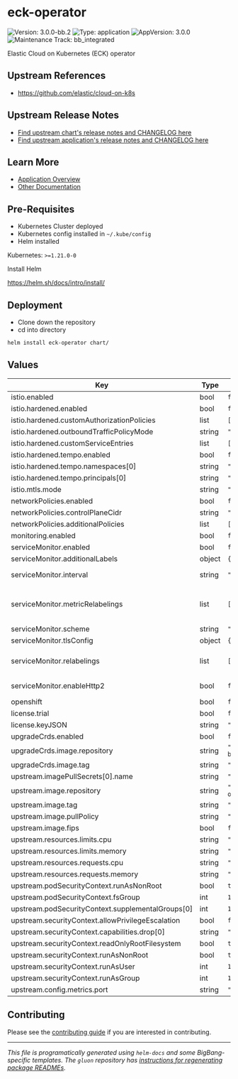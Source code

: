 <!-- Warning: Do not manually edit this file. See notes on gluon + helm-docs at the end of this file for more information. -->
# eck-operator

![Version: 3.0.0-bb.2](https://img.shields.io/badge/Version-3.0.0--bb.2-informational?style=flat-square) ![Type: application](https://img.shields.io/badge/Type-application-informational?style=flat-square) ![AppVersion: 3.0.0](https://img.shields.io/badge/AppVersion-3.0.0-informational?style=flat-square) ![Maintenance Track: bb_integrated](https://img.shields.io/badge/Maintenance_Track-bb_integrated-green?style=flat-square)

Elastic Cloud on Kubernetes (ECK) operator

## Upstream References

- <https://github.com/elastic/cloud-on-k8s>

## Upstream Release Notes

- [Find upstream chart's release notes and CHANGELOG here](https://github.com/elastic/cloud-on-k8s/releases)
- [Find upstream application's release notes and CHANGELOG here](https://www.elastic.co/guide/en/cloud-on-k8s/current/eck-release-notes.html)

## Learn More

- [Application Overview](docs/overview.md)
- [Other Documentation](docs/)

## Pre-Requisites

- Kubernetes Cluster deployed
- Kubernetes config installed in `~/.kube/config`
- Helm installed

Kubernetes: `>=1.21.0-0`

Install Helm

https://helm.sh/docs/intro/install/

## Deployment

- Clone down the repository
- cd into directory

```bash
helm install eck-operator chart/
```

## Values

| Key | Type | Default | Description |
|-----|------|---------|-------------|
| istio.enabled | bool | `false` |  |
| istio.hardened.enabled | bool | `false` |  |
| istio.hardened.customAuthorizationPolicies | list | `[]` |  |
| istio.hardened.outboundTrafficPolicyMode | string | `"REGISTRY_ONLY"` |  |
| istio.hardened.customServiceEntries | list | `[]` |  |
| istio.hardened.tempo.enabled | bool | `false` |  |
| istio.hardened.tempo.namespaces[0] | string | `"tempo"` |  |
| istio.hardened.tempo.principals[0] | string | `"cluster.local/ns/tempo/sa/tempo-tempo"` |  |
| istio.mtls.mode | string | `"STRICT"` |  |
| networkPolicies.enabled | bool | `false` |  |
| networkPolicies.controlPlaneCidr | string | `"0.0.0.0/0"` |  |
| networkPolicies.additionalPolicies | list | `[]` |  |
| monitoring.enabled | bool | `false` |  |
| serviceMonitor.enabled | bool | `false` |  |
| serviceMonitor.additionalLabels | object | `{}` | Additional labels for the service monitor |
| serviceMonitor.interval | string | `"30s"` | Scrape interval. If not set, the Prometheus default scrape interval is used. |
| serviceMonitor.metricRelabelings | list | `[]` | MetricRelabelConfigs to apply to samples after scraping, but before ingestion. ref: https://github.com/prometheus-operator/prometheus-operator/blob/main/Documentation/api.md#relabelconfig |
| serviceMonitor.scheme | string | `"https"` | Customize tls parameters for the service monitor |
| serviceMonitor.tlsConfig | object | `{}` |  |
| serviceMonitor.relabelings | list | `[]` | RelabelConfigs to apply to samples before scraping ref: https://github.com/prometheus-operator/prometheus-operator/blob/main/Documentation/api.md#relabelconfig |
| serviceMonitor.enableHttp2 | bool | `false` | Enable HTTP/2 for the service monitor scraping endpoint. Default is false for compatibility. |
| openshift | bool | `false` |  |
| license.trial | bool | `false` |  |
| license.keyJSON | string | `""` |  |
| upgradeCrds.enabled | bool | `false` |  |
| upgradeCrds.image.repository | string | `"registry1.dso.mil/ironbank/big-bang/base"` |  |
| upgradeCrds.image.tag | string | `"2.1.0"` |  |
| upstream.imagePullSecrets[0].name | string | `"private-registry"` |  |
| upstream.image.repository | string | `"registry1.dso.mil/ironbank/elastic/eck-operator/eck-operator"` |  |
| upstream.image.tag | string | `"3.0.0"` |  |
| upstream.image.pullPolicy | string | `"IfNotPresent"` |  |
| upstream.image.fips | bool | `false` |  |
| upstream.resources.limits.cpu | string | `"200m"` |  |
| upstream.resources.limits.memory | string | `"256Mi"` |  |
| upstream.resources.requests.cpu | string | `"200m"` |  |
| upstream.resources.requests.memory | string | `"256Mi"` |  |
| upstream.podSecurityContext.runAsNonRoot | bool | `true` |  |
| upstream.podSecurityContext.fsGroup | int | `1001` |  |
| upstream.podSecurityContext.supplementalGroups[0] | int | `1001` |  |
| upstream.securityContext.allowPrivilegeEscalation | bool | `false` |  |
| upstream.securityContext.capabilities.drop[0] | string | `"ALL"` |  |
| upstream.securityContext.readOnlyRootFilesystem | bool | `true` |  |
| upstream.securityContext.runAsNonRoot | bool | `true` |  |
| upstream.securityContext.runAsUser | int | `1001` |  |
| upstream.securityContext.runAsGroup | int | `1001` |  |
| upstream.config.metrics.port | string | `"8080"` |  |

## Contributing

Please see the [contributing guide](./CONTRIBUTING.md) if you are interested in contributing.

---

_This file is programatically generated using `helm-docs` and some BigBang-specific templates. The `gluon` repository has [instructions for regenerating package READMEs](https://repo1.dso.mil/big-bang/product/packages/gluon/-/blob/master/docs/bb-package-readme.md)._

